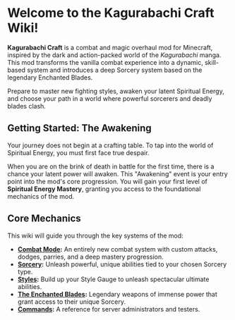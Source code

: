 # Welcome to the Kagurabachi Craft Wiki!

**Kagurabachi Craft** is a combat and magic overhaul mod for Minecraft, inspired by the dark and action-packed world of the *Kagurabachi* manga. This mod transforms the vanilla combat experience into a dynamic, skill-based system and introduces a deep Sorcery system based on the legendary Enchanted Blades.

Prepare to master new fighting styles, awaken your latent Spiritual Energy, and choose your path in a world where powerful sorcerers and deadly blades clash.

## Getting Started: The Awakening

Your journey does not begin at a crafting table. To tap into the world of Spiritual Energy, you must first face true despair.

When you are on the brink of death in battle for the first time, there is a chance your latent power will awaken. This "Awakening" event is your entry point into the mod's core progression. You will gain your first level of **Spiritual Energy Mastery**, granting you access to the foundational mechanics of the mod.

## Core Mechanics

This wiki will guide you through the key systems of the mod:

- **[Combat Mode](combat.md):** An entirely new combat system with custom attacks, dodges, parries, and a deep mastery progression.
- **[Sorcery](sorcery.md):** Unleash powerful, unique abilities tied to your chosen Sorcery type.
- **[Styles](styles.md):** Build up your Style Gauge to unleash spectacular ultimate abilities.
- **[The Enchanted Blades](enchanted-blades.md):** Legendary weapons of immense power that grant access to their unique Sorcery.
- **[Commands](commands.md):** A reference for server administrators and testers.